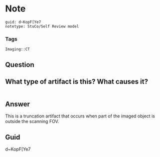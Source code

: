 # Note
```
guid: d~KopF[Ye7
notetype: StuCo/Self Review model
```

### Tags
```
Imaging::CT
```

## Question
<h2>What type of artifact is this? What causes it?</h2><div><img alt="" src="63628067-9F11-46A3-96C7-CAD26F8F5A68.png">
</div>

## Answer
<section>
<p>This is a truncation artifact that occurs when part of the imaged object is outside the scanning FOV.
</p>

</section>

## Guid
d~KopF[Ye7
